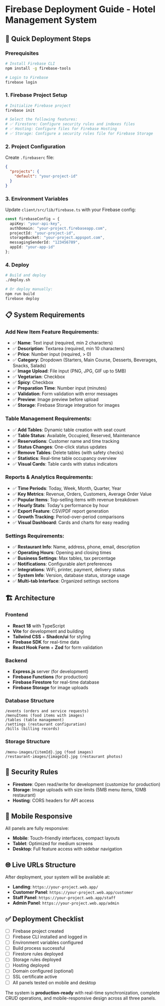 # Firebase Deployment Guide - Hotel Management System

## 🚀 Quick Deployment Steps

### Prerequisites
```bash
# Install Firebase CLI
npm install -g firebase-tools

# Login to Firebase
firebase login
```

### 1. Firebase Project Setup
```bash
# Initialize Firebase project
firebase init

# Select the following features:
# ✅ Firestore: Configure security rules and indexes files
# ✅ Hosting: Configure files for Firebase Hosting
# ✅ Storage: Configure a security rules file for Firebase Storage
```

### 2. Project Configuration
Create `.firebaserc` file:
```json
{
  "projects": {
    "default": "your-project-id"
  }
}
```

### 3. Environment Variables
Update `client/src/lib/firebase.ts` with your Firebase config:
```typescript
const firebaseConfig = {
  apiKey: "your-api-key",
  authDomain: "your-project.firebaseapp.com",
  projectId: "your-project-id",
  storageBucket: "your-project.appspot.com",
  messagingSenderId: "123456789",
  appId: "your-app-id"
};
```

### 4. Deploy
```bash
# Build and deploy
./deploy.sh

# Or deploy manually:
npm run build
firebase deploy
```

## 📋 System Requirements

### Add New Item Feature Requirements:
- ✅ **Name**: Text input (required, min 2 characters)
- ✅ **Description**: Textarea (required, min 10 characters)  
- ✅ **Price**: Number input (required, > 0)
- ✅ **Category**: Dropdown (Starters, Main Course, Desserts, Beverages, Snacks, Salads)
- ✅ **Image Upload**: File input (PNG, JPG, GIF up to 5MB)
- ✅ **Vegetarian**: Checkbox
- ✅ **Spicy**: Checkbox
- ✅ **Preparation Time**: Number input (minutes)
- ✅ **Validation**: Form validation with error messages
- ✅ **Preview**: Image preview before upload
- ✅ **Storage**: Firebase Storage integration for images

### Table Management Requirements:
- ✅ **Add Tables**: Dynamic table creation with seat count
- ✅ **Table Status**: Available, Occupied, Reserved, Maintenance
- ✅ **Reservations**: Customer name and time tracking
- ✅ **Status Changes**: One-click status updates
- ✅ **Remove Tables**: Delete tables (with safety checks)
- ✅ **Statistics**: Real-time table occupancy overview
- ✅ **Visual Cards**: Table cards with status indicators

### Reports & Analytics Requirements:
- ✅ **Time Periods**: Today, Week, Month, Quarter, Year
- ✅ **Key Metrics**: Revenue, Orders, Customers, Average Order Value
- ✅ **Popular Items**: Top-selling items with revenue breakdown
- ✅ **Hourly Stats**: Today's performance by hour
- ✅ **Export Feature**: CSV/PDF report generation
- ✅ **Growth Tracking**: Period-over-period comparisons
- ✅ **Visual Dashboard**: Cards and charts for easy reading

### Settings Requirements:
- ✅ **Restaurant Info**: Name, address, phone, email, description
- ✅ **Operating Hours**: Opening and closing times
- ✅ **Business Settings**: Max tables, tax percentage
- ✅ **Notifications**: Configurable alert preferences
- ✅ **Integrations**: WiFi, printer, payment, delivery status
- ✅ **System Info**: Version, database status, storage usage
- ✅ **Multi-tab Interface**: Organized settings sections

## 🏗️ Architecture

### Frontend
- **React 18** with TypeScript
- **Vite** for development and building
- **Tailwind CSS** + **Shadcn/ui** for styling
- **Firebase SDK** for real-time data
- **React Hook Form** + **Zod** for form validation

### Backend
- **Express.js** server (for development)
- **Firebase Functions** (for production)
- **Firebase Firestore** for real-time database
- **Firebase Storage** for image uploads

### Database Structure
```
/events (orders and service requests)
/menuItems (food items with images)
/tables (table management)
/settings (restaurant configuration)
/bills (billing records)
```

### Storage Structure
```
/menu-images/{itemId}.jpg (food images)
/restaurant-images/{imageId}.jpg (restaurant photos)
```

## 🔐 Security Rules

- **Firestore**: Open read/write for development (customize for production)
- **Storage**: Image uploads with size limits (5MB menu items, 10MB restaurant)
- **Hosting**: CORS headers for API access

## 📱 Mobile Responsive

All panels are fully responsive:
- **Mobile**: Touch-friendly interfaces, compact layouts
- **Tablet**: Optimized for medium screens
- **Desktop**: Full feature access with sidebar navigation

## 🌐 Live URLs Structure

After deployment, your system will be available at:
- **Landing**: `https://your-project.web.app/`
- **Customer Panel**: `https://your-project.web.app/customer`
- **Staff Panel**: `https://your-project.web.app/staff`
- **Admin Panel**: `https://your-project.web.app/admin`

## ✅ Deployment Checklist

- [ ] Firebase project created
- [ ] Firebase CLI installed and logged in
- [ ] Environment variables configured
- [ ] Build process successful
- [ ] Firestore rules deployed
- [ ] Storage rules deployed  
- [ ] Hosting deployed
- [ ] Domain configured (optional)
- [ ] SSL certificate active
- [ ] All panels tested on mobile and desktop

The system is **production-ready** with real-time synchronization, complete CRUD operations, and mobile-responsive design across all three panels.